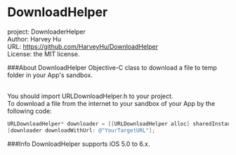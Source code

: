 DownloadHelper
==============
project: DownloaderHelper<br/>
Author: Harvey Hu<br/>
URL: https://github.com/HarveyHu/DownloadHelper<br/>
License: the MIT license.<br/>

###About DownloadHelper
Objective-C class to download a file to temp folder in your App's sandbox.<br/><br/>

You should import URLDownloadHelper.h to your project.<br/>
To download a file from the internet to your sandbox of your App by the following code:<br/>
```Objective-C
URLDownloadHelper* downloader = [[URLDownloadHelper alloc] sharedInstance];
[downloader downloadWithUrl: @"YourTargetURL"];
```
###Info
DownloadHelper supports iOS 5.0 to 6.x.
